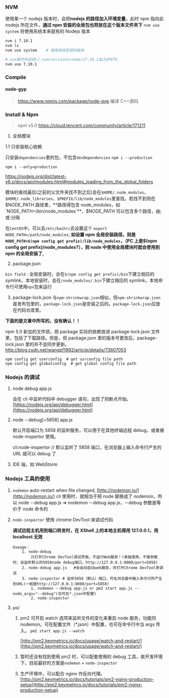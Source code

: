 ### NVM

使用某一个 nodejs 版本时，会把**nodejs 的路径加入环境变量**，此时 npm 指向此 nodejs 所在文件，**通过 npm 安装的全局包也将放在这个版本文件夹下**
`nvm use system` 将使用系统本来就有的 Nodejs 版本

```bash
nvm i 7.10.1
nvm ls
nvm use system    # 使用系统安装的版本

# use操作将会把~/.nvm/versions/node/v7.10.1加入$PATH
nvm use 7.10.1
```

### Compile

#### node-gyp

> https://www.npmjs.com/package/node-gyp
> 编译 C++源码

### Install & Npm

> npm v5.0 https://cloud.tencent.com/community/article/171211

1.  全局模块

1.1 只安装核心依赖

只安装`dependencies`里的包，不包含`devDependencies`
`npm i --production`

`npm i --only=production`

https://nodejs.org/dist/latest-v6.x/docs/api/modules.html#modules_loading_from_the_global_folders

模块的查找最后(之前的父文件夹找不到之后)会在`$HOME/.node_modules`、`$HOME/.node_libraries`、`$PREFIX/lib/node_modules`里查找，若找不到则在$NODE_PATH 路径里，**路径得包含 node_modules，如`NODE_PATH=/bin/node_modules`**，$NODE_PATH 可以包含多个路径，由;或:分隔

在`CentOS`中，可以去`/etc/bashrc`去设置这个
`export NODE_PATH=/path/node_modules`; **如设置 npm 全局安装路径，则是`NODE_PATH=$(npm config get prefix)/lib/node_modules`，（PC 上是$(npm config get prefix)/node_modules?），则 node 中使用全局模块时就会使用到 npm 的全局安装了,**

2.  package.json

`bin field` : 全局安装时，会在`$(npm config get prefix)/bin`下建立相应的 symlink，本地安装时，会在`/node_modules/.bin`下建立相应的 symlink，本地命令行可使用`npx`包来运行

3.  package-lock.json
    与`npm-shrinkwrap.json`相似，但`npm-shrinkwrap.json`是发布包里的，`package-lock.json`是安装之后的。`package-lock.json`应放在代码仓库里。

**下面的是文章中所写的，没有确认！！**

npm 5.0 新加的文件锁，把 package 实际的依赖放进 package-lock.json 文件里，包括了下载路径。但是，但 package.json 里的版本号更改后，package-lock.json 里的并不会同步更新。
http://blog.csdn.net/wangpf1992/article/details/73607053

```
npm config get userconfig  # get usrconfig file path
npm config get globalconfig  # get global config file path
```

### Nodejs 的调试

1.  node debug app.js

    会在 cli 中监听代码中 debugger 语句，出现了则断点开始。
    [https://nodejs.org/api/debugger.html](https://nodejs.org/api/debugger.html)

2.  node --debug[=5858] app.js

    默认开启端口为 5858 的监听服务，可以用于在其他终端远程 debug，或者被 node-inspertor 使用。

    cli:node-inspertor // 默认监听了 5858 端口，在浏览器上输入命令行产生的 URL 就可以 debug 了

3.  IDE 端，如 WebStorm

### Nodejs 工具的使用

1.  `nodemon`
    auto-restart when file changed, [http://nodemon.io/](http://nodemon.io/)
    cli 使用时，就相当于把 node 替换成了 nodemon，所以
    node --debug app.js => nodemon --debug app.js，--debug 参数是等价于 node 命令的

2.  `node-inspector`
    使用 chrome DevTool 来调试代码

    **调试远程主机用到端口转发时，在 XShell 上的本地主机得用 127.0.0.1，用 localhost 无效**

    ```
    Useage：
    	1. node-debug
    		只打开Chrome DevTool调试界面，不运行Web服务！(单独使用，不接参数时，会监听默认的5858node debug端口，http://127.0.0.1:8080/port=5858)
    	2. node-debug app.js   #会自动启动web服务，并打开Chrome DevTool来调试
    	3. node-inspector # 监听5858（默认）端口，可在浏览器中输入命令行所产生的URL(一般是http://127.0.0.1:8080/port=5858)
    		1. nodemon --debug app.js or pm2 start app.js --node_args="--debug"(也可在*.json中配置)
    		2. node-inspector
    ```

3.  `pm2`

    1.  pm2 可开启 watch 选项来监听文件的变化来重启 node 服务，功能同 nodemon。可在配置文件（\*.json）中配置，也可在命令行中当 args 传入。 `pm2 start app.js --watch`

        [http://pm2.keymetrics.io/docs/usage/watch-and-restart/](http://pm2.keymetrics.io/docs/usage/watch-and-restart/)

    2.  暂时还没有找到使用 pm2 时，可以配套使用的 debug 工具，故开发环境下，目前最好的方案是`nodemon` + `node-inspector`
    3.  生产环境中，可以配合 nginx 作反向代理。 [http://pm2.keymetrics.io/docs/tutorials/pm2-nginx-production-setup](http://pm2.keymetrics.io/docs/tutorials/pm2-nginx-production-setup)
